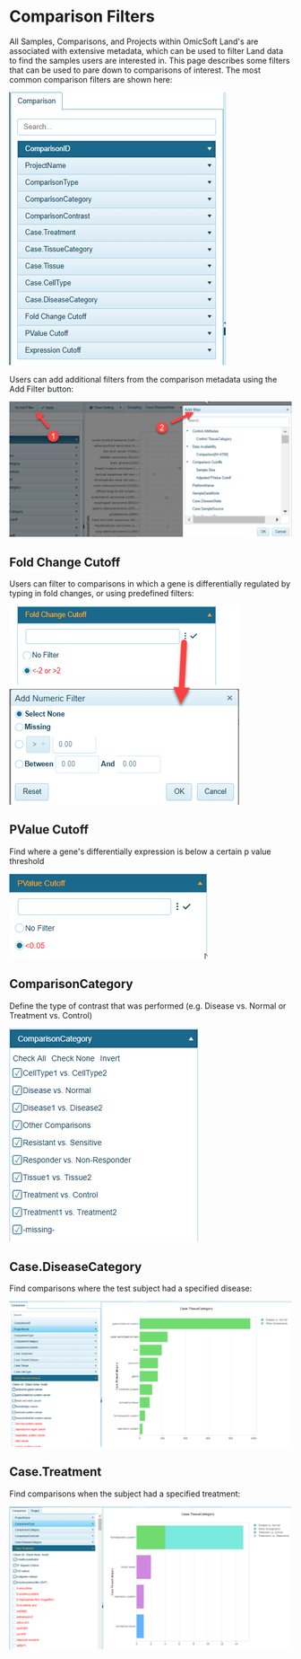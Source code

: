 # Comparison Filters

All Samples, Comparisons, and Projects within OmicSoft Land's are associated with extensive metadata, which can be used to filter Land data to find the samples users are interested in. This page describes some filters that can be used to pare down to comparisons of interest. The most common comparison filters are shown here:

![ComparisonFilters](../../images/ComparisonFilters.png)

Users can add additional filters from the comparison metadata using the Add Filter button:

![AddComparisonFilters](../../images/addComparisonFilter.png)

## Fold Change Cutoff

Users can filter to comparisons in which a gene is differentially regulated by typing in fold changes, or using predefined filters:

![foldchange](../../images/foldchange.png)

## PValue Cutoff

Find where a gene's differentially expression is below a certain p value threshold

![pval_cutoff](../../images/pval_cutoff.png)

## ComparisonCategory

Define the type of contrast that was performed (e.g. Disease vs. Normal or Treatment vs. Control)

![ComparisonCategory](../../images/comparisonCategory.png)

## Case.DiseaseCategory

Find comparisons where the test subject had a specified disease:

![filter_case_diseasecategory_png](../../images/filter_case_diseasecategory.png)

## Case.Treatment

Find comparisons when the subject had a specified treatment:

![filter_case_treatment_png](../../images/filter_case_treatment.png)
